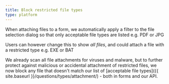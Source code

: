 ```yaml
---
title: Block restricted file types
type: platform
---
```


When attaching files to a form, we automatically apply a filter to the file selection dialog so that only acceptable file types are listed e.g. PDF or JPG

Users can however change this to show *all files*, and could attach a file with a restricted type e.g. EXE or BAT

We already scan all file attachments for viruses and malware, but to further protect against malicious or accidental attachment of restricted files, we now block any file that doesn't match our list of [acceptable file types]({{ site.baseurl }}/questions/types/attachment/) - both in forms and our API.